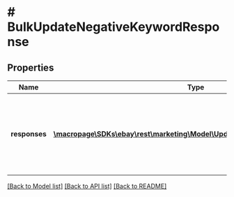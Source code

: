 # # BulkUpdateNegativeKeywordResponse

## Properties

Name | Type | Description | Notes
------------ | ------------- | ------------- | -------------
**responses** | [**\macropage\SDKs\ebay\rest\marketing\Model\UpdateNegativeKeywordResponse[]**](UpdateNegativeKeywordResponse.md) | A list of negative keywords that have been processed from the bulk request. | [optional]

[[Back to Model list]](../../README.md#models) [[Back to API list]](../../README.md#endpoints) [[Back to README]](../../README.md)
